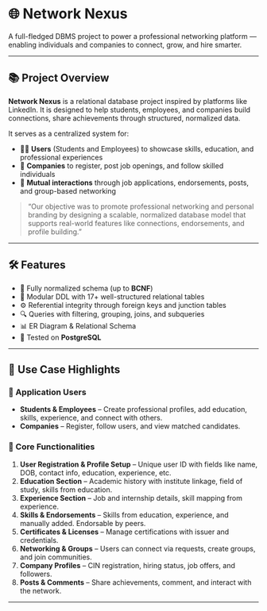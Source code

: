 # 🌐 Network Nexus

A full-fledged DBMS project to power a professional networking platform — enabling individuals and companies to connect, grow, and hire smarter.

---

## 📚 Project Overview

**Network Nexus** is a relational database project inspired by platforms like LinkedIn. It is designed to help students, employees, and companies build connections, share achievements through structured, normalized data.

It serves as a centralized system for:

- 👨‍🎓 **Users** (Students and Employees) to showcase skills, education, and professional experiences  
- 🏢 **Companies** to register, post job openings, and follow skilled individuals  
- 🔁 **Mutual interactions** through job applications, endorsements, posts, and group-based networking  

>“Our objective was to promote professional networking and personal branding by designing a scalable, normalized database model that supports real-world features like connections, endorsements, and profile building.”

---

## 🛠️ Features

- 🧱 Fully normalized schema (up to **BCNF**)
- 📄 Modular DDL with 17+ well-structured relational tables
- ⚙️ Referential integrity through foreign keys and junction tables
- 🔍  Queries with filtering, grouping, joins, and subqueries
- 📊 ER Diagram & Relational Schema
- 🧪 Tested on **PostgreSQL**

---

## 🧾 Use Case Highlights

### 👥 Application Users
- **Students & Employees** – Create professional profiles, add education, skills, experience, and connect with others.
- **Companies** – Register, follow users, and view matched candidates.
  
### 🔎 Core Functionalities
1. **User Registration & Profile Setup** – Unique user ID with fields like name, DOB, contact info, education, experience, etc.
2. **Education Section** – Academic history with institute linkage, field of study, skills from education.
3. **Experience Section** – Job and internship details, skill mapping from experience.
4. **Skills & Endorsements** – Skills from education, experience, and manually added. Endorsable by peers.
5. **Certificates & Licenses** – Manage certifications with issuer and credentials.
6. **Networking & Groups** – Users can connect via requests, create groups, and join communities.
7. **Company Profiles** – CIN registration, hiring status, job offers, and followers.
8. **Posts & Comments** – Share achievements, comment, and interact with the network.

---


